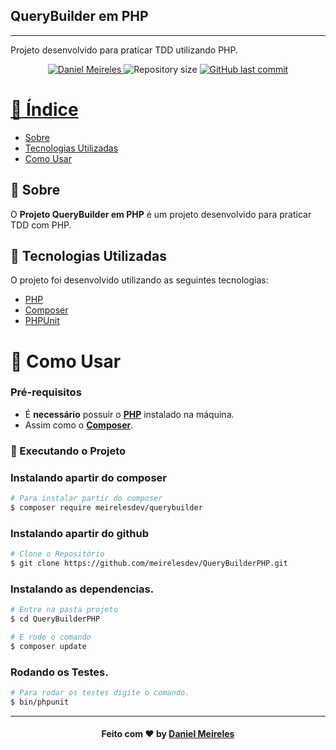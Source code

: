## QueryBuilder em PHP
---

Projeto desenvolvido para praticar TDD utilizando PHP.

<p align="center">	
   <a href="https://www.linkedin.com/in/developer-danielmn/">
      <img alt="Daniel Meireles" src="https://img.shields.io/badge/-Daniel Meireles-0080000?style=flat&logo=Linkedin&logoColor=white" />
   </a>
  <img alt="Repository size" src="https://img.shields.io/github/languages/code-size/meirelesdev/QueryBuilderPHP?color=0080000label=repo%20size">
  <a href="https://github.com/meirelesdev/QueryBuilderPHP/commits/main">
    <img alt="GitHub last commit" src="https://img.shields.io/github/last-commit/meirelesdev/QueryBuilderPHP?color=0080000">
</p>

# :pushpin: Índice

- [Sobre](#sobre)
- [Tecnologias Utilizadas](#tecnologias-utilizadas)
- [Como Usar](#como-usar)


<a id="sobre"></a>

## :bookmark: Sobre

O <strong>Projeto QueryBuilder em PHP</strong> é um projeto desenvolvido para praticar TDD com PHP.

<a id="tecnologias-utilizadas"></a>

## :rocket: Tecnologias Utilizadas

O projeto foi desenvolvido utilizando as seguintes tecnologias:


- [PHP](https://www.php.net/)
- [Composer](https://getcomposer.org/)
- [PHPUnit](https://phpunit.de/)
 
<a id="como-usar"></a>

# :construction_worker: Como Usar

### **Pré-requisitos**

  - É **necessário** possuir o **[PHP](https://www.php.net/)** instalado na máquina.
  - Assim como o **[Composer](https://getcomposer.org/)**.

### :whale: Executando o Projeto

### Instalando apartir do composer
```sh
# Para instalar partir do composer
$ composer require meirelesdev/querybuilder
```

### Instalando apartir do github
```bash
# Clone o Repositório
$ git clone https://github.com/meirelesdev/QueryBuilderPHP.git
```

### Instalando as dependencias.
```bash
# Entre na pasta projeto
$ cd QueryBuilderPHP
```
```bash
# E rode o comando
$ composer update
```
### Rodando os Testes.
```bash
# Para rodar os testes digite o comando.
$ bin/phpunit
```
---

<h4 align="center">
    Feito com ❤️ by <a href="https://www.linkedin.com/in/developer-danielmn/" target="_blank">Daniel Meireles</a>
</h4>